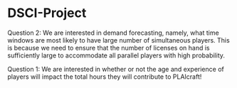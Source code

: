 # DSCI-Project

Question 2: We are interested in demand forecasting, namely, what time windows are most likely to have large number of simultaneous players. This is because we need to ensure that the number of licenses on hand is sufficiently large to accommodate all parallel players with high probability. 

Question 1: We are interested in whether or not the age and experience of players will impact the total hours they will contribute to PLAIcraft!
